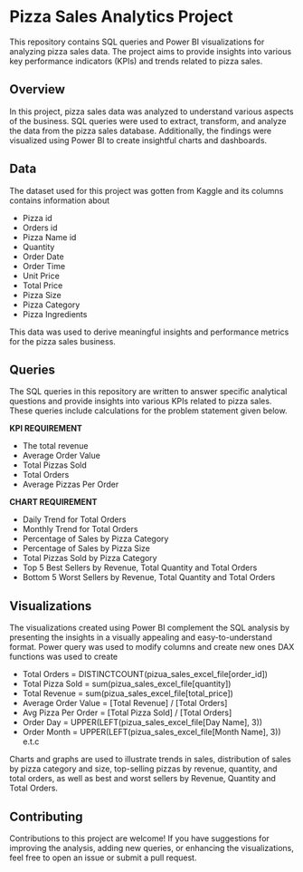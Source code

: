 # Pizza Sales Analytics Project
This repository contains SQL queries and Power BI visualizations for analyzing pizza sales data. The project aims to provide insights into various key performance indicators (KPIs) and trends related to pizza sales.

## Overview
In this project, pizza sales data was analyzed to understand various aspects of the business. SQL queries were used to extract, transform, and analyze the data from the pizza sales database. Additionally, the findings were visualized using Power BI to create insightful charts and dashboards.

## Data
The dataset used for this project was gotten from Kaggle and its columns contains information about 
*	Pizza id
*	Orders id
*	Pizza Name id
*	Quantity
*	Order Date
*	Order Time
*	Unit Price
*	Total Price 
*	Pizza Size
*	Pizza Category
*	Pizza Ingredients

This data was used to derive meaningful insights and performance metrics for the pizza sales business.

## Queries
The SQL queries in this repository are written to answer specific analytical questions and provide insights into various KPIs related to pizza sales. These queries include calculations for the problem statement given below.

**KPI REQUIREMENT**
*	The total revenue
*	Average Order Value
*	Total Pizzas Sold
*	Total Orders
*	Average Pizzas Per Order

**CHART REQUIREMENT**
*	Daily Trend for Total Orders
*	Monthly Trend for Total Orders
*	Percentage of Sales by Pizza Category
*	Percentage of Sales by Pizza Size
*	Total Pizzas Sold by Pizza Category
*	Top 5 Best Sellers by Revenue, Total Quantity and Total Orders
* Bottom 5 Worst Sellers by Revenue, Total Quantity and Total Orders

## Visualizations
The visualizations created using Power BI complement the SQL analysis by presenting the insights in a visually appealing and easy-to-understand format. Power query was used to modify columns and create new ones
DAX functions was used to create 
*	Total Orders = DISTINCTCOUNT(pizua_sales_excel_file[order_id])
*	Total Pizza Sold = sum(pizua_sales_excel_file[quantity])
*	Total Revenue = sum(pizua_sales_excel_file[total_price])
*	Average Order Value = [Total Revenue] / [Total Orders]
*	Avg Pizza Per Order = [Total Pizza Sold] / [Total Orders]
*	Order Day = UPPER(LEFT(pizua_sales_excel_file[Day Name], 3))
*	Order Month = UPPER(LEFT(pizua_sales_excel_file[Month Name], 3))
e.t.c

Charts and graphs are used to illustrate trends in sales, distribution of sales by pizza category and size, top-selling pizzas by revenue, quantity, and total orders, as well as best and worst sellers by Revenue, Quantity and Total Orders.

## Contributing
Contributions to this project are welcome! If you have suggestions for improving the analysis, adding new queries, or enhancing the visualizations, feel free to open an issue or submit a pull request.

